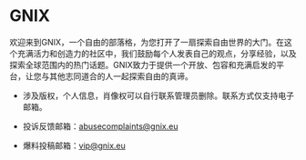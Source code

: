 # GNIX

欢迎来到GNIX，一个自由的部落格，为您打开了一扇探索自由世界的大门。在这个充满活力和创造力的社区中，我们鼓励每个人发表自己的观点，分享经验，以及探索全球范围内的热门话题。GNIX致力于提供一个开放、包容和充满启发的平台，让您与其他志同道合的人一起探索自由的真谛。


- 涉及版权，个人信息，肖像权可以自行联系管理员删除。联系方式仅支持电子邮箱。

- 投诉反馈邮箱：abusecomplaints@gnix.eu


- 爆料投稿邮箱：vip@gnix.eu

